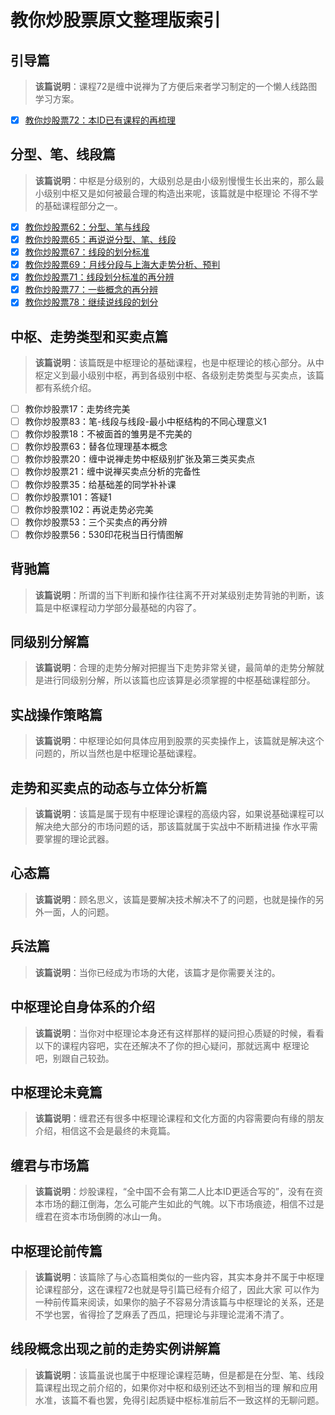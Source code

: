 # 教你炒股票原文整理版索引

## 引导篇

> **该篇说明**：课程72是缠中说禅为了方便后来者学习制定的一个懒人线路图学习方案。

+ [x] [教你炒股票72：本ID已有课程的再梳理](./articles/72.本ID已有课程的再梳理.md)

## 分型、笔、线段篇

> **该篇说明**：中枢是分级别的，大级别总是由小级别慢慢生长出来的，那么最小级别中枢又是如何被最合理的构造出来呢，该篇就是中枢理论 不得不学的基础课程部分之一。

+ [x] [教你炒股票62：分型、笔与线段](./articles/62.分型、笔、线段.md)
+ [x] [教你炒股票65：再说说分型、笔、线段](./articles/65.再说说分型、笔、线段.md)
+ [x] [教你炒股票67：线段的划分标准](./articles/67.线段的划分标准.md)
+ [x] [教你炒股票69：月线分段与上海大走势分析、预判](./articles/69.月线分段与上海大走势分析、预判.md)
+ [x] [教你炒股票71：线段划分标准的再分辨](./articles/71.线段划分标准的再分辨.md)
+ [x] [教你炒股票77：一些概念的再分辨](./articles/77.一些概念的再分辨.md)
+ [x] [教你炒股票78：继续说线段的划分](./articles/78.继续说线段的划分.md)

## 中枢、走势类型和买卖点篇

> **该篇说明**：该篇既是中枢理论的基础课程，也是中枢理论的核心部分。从中枢定义到最小级别中枢，再到各级别中枢、各级别走势类型与买卖点，该篇都有系统介绍。

+ [ ] 教你炒股票17：走势终完美
+ [ ] 教你炒股票83：笔-线段与线段-最小中枢结构的不同心理意义1
+ [ ] 教你炒股票18：不被面首的雏男是不完美的
+ [ ] 教你炒股票63：替各位理理基本概念
+ [ ] 教你炒股票20：缠中说禅走势中枢级别扩张及第三类买卖点
+ [ ] 教你炒股票21：缠中说禅买卖点分析的完备性
+ [ ] 教你炒股票35：给基础差的同学补补课
+ [ ] 教你炒股票101：答疑1
+ [ ] 教你炒股票102：再说走势必完美
+ [ ] 教你炒股票53：三个买卖点的再分辨
+ [ ] 教你炒股票56：530印花税当日行情图解

## 背驰篇

> **该篇说明**：所谓的当下判断和操作往往离不开对某级别走势背驰的判断，该篇是中枢课程动力学部分最基础的内容了。



## 同级别分解篇

> **该篇说明**：合理的走势分解对把握当下走势非常关键，最简单的走势分解就是进行同级别分解，所以该篇也应该算是必须掌握的中枢基础课程部分。



## 实战操作策略篇

> **该篇说明**：中枢理论如何具体应用到股票的买卖操作上，该篇就是解决这个问题的，所以当然也是中枢理论基础课程。



## 走势和买卖点的动态与立体分析篇

> **该篇说明**：该篇是属于现有中枢理论课程的高级内容，如果说基础课程可以解决绝大部分的市场问题的话，那该篇就属于实战中不断精进操 作水平需要掌握的理论武器。



## 心态篇

> **该篇说明**：顾名思义，该篇是要解决技术解决不了的问题，也就是操作的另外一面，人的问题。



## 兵法篇

> **该篇说明**：当你已经成为市场的大佬，该篇才是你需要关注的。



## 中枢理论自身体系的介绍

> **该篇说明**：当你对中枢理论本身还有这样那样的疑问担心质疑的时候，看看以下的课程内容吧，实在还解决不了你的担心疑问，那就远离中 枢理论吧，别跟自己较劲。



## 中枢理论未竟篇

> **该篇说明**：缠君还有很多中枢理论课程和文化方面的内容需要向有缘的朋友介绍，相信这不会是最终的未竟篇。



## 缠君与市场篇

> **该篇说明**：炒股课程，“全中国不会有第二人比本ID更适合写的”，没有在资本市场的翻江倒海，怎么可能产生如此的气魄。以下市场痕迹，相信不过是缠君在资本市场倒腾的冰山一角。



## 中枢理论前传篇

> **该篇说明**：该篇除了与心态篇相类似的一些内容，其实本身并不属于中枢理论课程部分，这在课程72也就是导引篇已经有介绍了，因此大家 可以作为一种前传篇来阅读，如果你的脑子不容易分清该篇与中枢理论的关系，还是不学也罢，省得捡了芝麻丢了西瓜，把理论与非理论混淆不清了。



## 线段概念出现之前的走势实例讲解篇

> **该篇说明**：该篇虽说也属于中枢理论课程范畴，但是都是在分型、笔、线段篇课程出现之前介绍的，如果你对中枢和级别还达不到相当的理 解和应用水准，该篇不看也罢，免得引起质疑中枢标准前后不一致这样的无聊问题。
